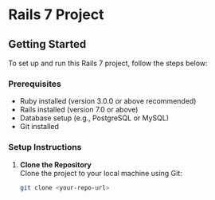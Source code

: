# Rails 7 Project

## Getting Started

To set up and run this Rails 7 project, follow the steps below:

### Prerequisites

- Ruby installed (version 3.0.0 or above recommended)
- Rails installed (version 7.0 or above)
- Database setup (e.g., PostgreSQL or MySQL)
- Git installed

### Setup Instructions

1. **Clone the Repository**  
   Clone the project to your local machine using Git:

   ```bash
   git clone <your-repo-url>
